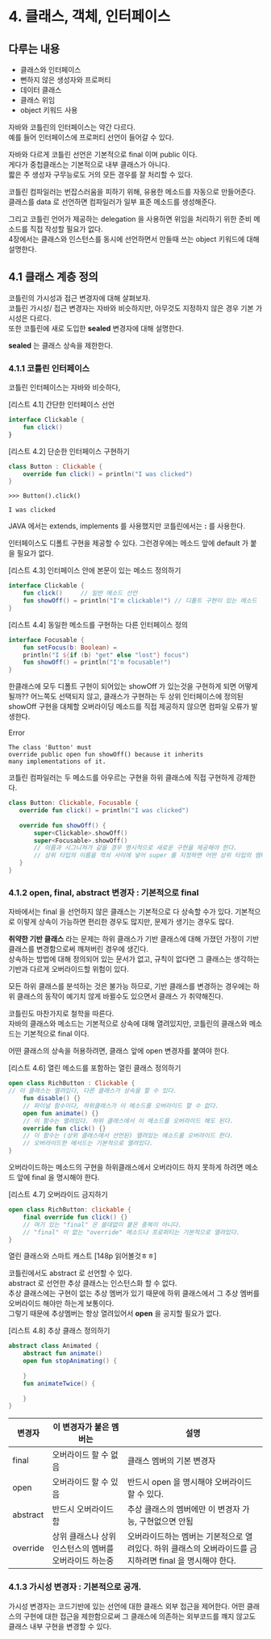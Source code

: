 # 4. 클래스, 객체, 인터페이스

## 다루는 내용
- 클래스와 인터페이스
- 뻔하지 않은 생성자와 프로퍼티
- 데이터 클래스
- 클래스 위임
- object 키워드 사용

자바와 코틀린의 인터페이스는 약간 다르다.  
예를 들어 인터페이스에 프로퍼티 선언이 들어갈 수 있다. 

자바와 다르게 코틀린 선언은 기본적으로 final 이며 public 이다.   
게다가 중첩클래스는 기본적으로 내부 클래스가 아니다.   
짧은 주 생성자 구무능로도 거의 모든 경우를 잘 처리할 수 있다. 

코틀린 컴파일러는 번잡스러움을 피하기 위해, 유용한 메소드를 자동으로 만들어준다.  
클래스를 data 로 선언하면 컴파일러가 일부 표준 메소드를 생성해준다.

그리고 코틀린 언어가 제공하는 delegation 을 사용하면 위임을 처리하기 위한 준비 메소드를 직접 작성할 필요가 없다.  
4장에서는 클래스와 인스턴스를 동시에 선언하면서 만들때 쓰는 object 키워드에 대해 설명한다.  

## 4.1 클래스 계층 정의
코틀린의 가시성과 접근 변경자에 대해 살펴보자.  
코틀린 가시성/ 접근 변경자는 자바와 비슷하지만, 아무것도 지정하지 않은 경우 기본 가시성은 다르다.  
또한 코틀린에 새로 도입한 **sealed** 변경자에 대해 설명한다.

**sealed** 는 클래스 상속을 제한한다.

### 4.1.1 코틀린 인터페이스
코틀린 인터페이스는 자바와 비슷하다, 

[리스트 4.1] 간단한 인터페이스 선언
```kotlin
interface Clickable {
    fun click()
}
```  

[리스트 4.2] 단순한 인터페이스 구현하기

```kotlin
class Button : Clickable {
    override fun click() = println("I was clicked")
}

```
```text
>>> Button().click()

I was clicked
```

JAVA 에서는 extends, implements 를 사용했지만 코틀린에서는 **:** 를 사용한다.

인터페이스도 디폴트 구현을 제공할 수 있다. 그런경우에는 메소드 앞에 default 가 붙을 필요가 없다.

[리스트 4.3] 인터페이스 안에 본문이 있는 메소드 정의하기
```kotlin
interface Clickable {
    fun click()     // 일반 메소드 선언
    fun showOff() = println("I'm clickable!") // 디폴트 구현이 있는 메소드
}
```

[리스트 4.4] 동일한 메소드를 구현하는 다른 인터페이스 정의
```kotlin
interface Focusable {
    fun setFocus(b: Boolean) = 
    println("I ${if (b) "get" else "lost"} focus")
    fun showOff() = println("I'm focusable!")
}
```

한클래스에 모두 디폴트 구현이 되어있는 showOff 가 있는것을 구현하게 되면 어떻게 될까??
어느쪽도 선택되지 않고, 클래스가 구현하는 두 상위 인터페이스에 정의된 showOff 구현을 대체할 오버라이딩 메소드를 직접 제공하지 않으면 컴파일 오류가 발생한다.  

Error
```text
The class 'Button' must
override public open fun showOff() because it inherits
many implementations of it.
```
 
 코틀린 컴파일러는 두 메소드를 아우르는 구현을 하위 클래스에 직접 구현하게 강제한다.
 
 ```kotlin
class Button: Clickable, Focusable {
    override fun click() = println("I was clicked")
    
    override fun showOff() {
        super<Clickable>.showOff()
        super<Focusable>.showOff()
        // 이름과 시그니쳐가 같을 경우 명시적으로 새로운 구현을 제공해야 한다.
        // 상위 타입의 이름을 꺽쇠 사이에 넣어 super 를 지정하면 어떤 상위 타입의 멤버 메소드를 호출할지 지정할 수가 있다.
    }
}
```

### 4.1.2 open, final, abstract 변경자 : 기본적으로 final

자바에서는 final 을 선언하지 않은 클래스는 기본적으로 다 상속할 수가 있다. 
기본적으로 이렇게 상속이 가능하면 편리한 경우도 많지만, 문제가 생기는 경우도 많다.  

**취약한 기반 클래스** 라는 문제는 하위 클래스가 기반 클래스에 대해 가졌던 가정이 기반 클래스를 변경함으로써 깨져버린 경우에 생긴다.  
상속하는 방법에 대해 정의되어 있는 문서가 없고, 규칙이 없다면 그 클래스는 생각하는 기반과 다르게 오버라이드할 위험이 있다.  

모든 하위 클래스를 분석하는 것은 불가능 하므로, 기반 클래스를 변경하는 경우에는 하위 클래스의 동작이 예기치 않게 바뀔수도 있으면서 클래스 가 취약해진다.  

코틀린도 마찬가지로 철학을 따른다.  
자바의 클래스와 메소드는 기본적으로 상속에 대해 열려있지만, 코틀린의 클래스와 메소드는 기본적으로 final 이다.  

어떤 클래스의 상속을 허용하려면, 클래스 앞에 open 변경자를 붙여야 한다.  

[리스트 4.6] 열린 메소드를 포함하는 열린 클래스 정의하기
```kotlin
open class RichButton : Clickable {
// 이 클래스는 열려있다, 다른 클래스가 상속을 할 수 있다. 
    fun disable() {}
    // 파이널 함수이다, 하위클래스가 이 메소드를 오버라이드 할 수 없다. 
    open fun animate() {}
    // 이 함수는 열려있다. 하위 클래스에서 이 메소드를 오버라이드 해도 된다.
    override fun click() {}
    // 이 함수는 (상위 클래스에서 선언된) 열려있는 메소드를 오버라이드 한다. 
    // 오버라이드한 메서드는 기본적으로 열려있다.
}
```

오버라이드하는 메소드의 구현을 하위클래스에서 오버라이드 하지 못하게 하려면 메소드 앞에 final 을 명시해야 한다.

[리스트 4.7] 오버라이드 금지하기

```kotlin
open class RichButton: clickable {
    final override fun click() {}
    // 여기 있는 "final" 은 쓸데없이 붙은 중복이 아니다. 
    // "final" 이 없는 "override" 메소드나 프로퍼티는 기본적으로 열려있다.
}
```

열린 클래스와 스마트 캐스트 [148p 읽어볼것ㅎㅎ]

코틀린에서도 abstract 로 선언할 수 있다.   
abstract 로 선언한 추상 클래스는 인스턴스화 할 수 없다.  
추상 클래스에는 구현이 없는 추상 멤버가 있기 때문에 하위 클래스에서 그 추상 멤버를 오버라이드 해야만 하는게 보통이다.  
그렇기 때문에 추상멤버는 항상 열려있어서 **open** 을 공지할 필요가 없다. 

[리스트 4.8] 추상 클래스 정의하기
```kotlin
abstract class Animated {
    abstract fun animate()
    open fun stopAnimating() {
    
    }
    fun animateTwice() {
    
    }
}
```

 변경자 | 이 변경자가 붙은 멤버는 | 설명 
------|--------------------|----
|final      | 오버라이드 할 수 없음  | 클래스 멤버의 기본 변경자|
|open       | 오버라이드 할 수 있음  | 반드시 open 을 명시해야 오버라이드 할 수 있다. |
|abstract   | 반드시 오버라이드 함   | 추상 클래스의 멤버에만 이 변경자 가능, 구현없으면 안됨   |
|override   | 상위 클래스나 상위 인스턴스의 멤버를 오버라이드 하는중  | 오버라이드하는 멤버는 기본적으로 열려있다. 하위 클래스의 오버라이드를 금지하려면 final 을 명시해야 한다. |


### 4.1.3 가시성 변경자 : 기본적으로 공개.
가시성 변경자는 코드기반에 있는 선언에 대한 클래스 외부 접근을 제어한다. 
어떤 클래스의 구현에 대한 접근을 제한함으로써 그 클래스에 의존하는 외부코드를 꺠지 않고도 클래스 내부 구현을 변경할 수 있다.






















